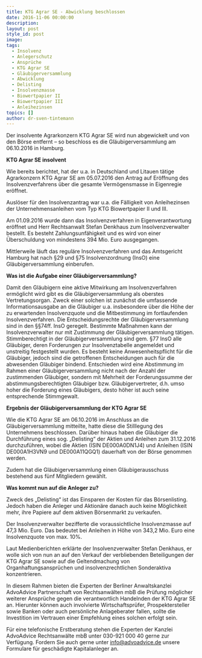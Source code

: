 ```yaml
---
title: KTG Agrar SE - Abwicklung beschlossen
date: 2016-11-06 00:00:00
description:
layout: post
style_id: post
image:
tags:
  - Insolvenz
  - Anlegerschutz
  - Ansprüche
  - KTG Agrar SE
  - Gläubigerversammlung
  - Abwicklung
  - Delisting
  - Insolvenzmasse
  - Biowertpapier II
  - Biowertpapier III
  - Anleihezinsen
topics: []
author: dr-sven-tintemann
---
```



Der insolvente Agrarkonzern KTG Agrar SE wird nun abgewickelt und von den Börse entfernt – so beschloss es die Gläubigerversammlung am 06.10.2016 in Hamburg.

**KTG Agrar SE insolvent**

Wie bereits berichtet, hat der u.a. in Deutschland und Litauen tätige Agrarkonzern KTG Agrar SE am 05.07.2016 den Antrag auf Eröffnung des Insolvenzverfahrens über die gesamte Vermögensmasse in Eigenregie eröffnet.

Auslöser für den Insolvenzantrag war u.a. die Fälligkeit von Anleihezinsen der Unternehmensanleihen vom Typ KTG Biowertpapier II und III.

Am 01.09.2016 wurde dann das Insolvenzverfahren in Eigenverantwortung eröffnet und Herr Rechtsanwalt Stefan Denkhaus zum Insolvenzverwalter bestellt. Es besteht Zahlungsunfähigkeit und es wird von einer Überschuldung von mindestens 394 Mio. Euro ausgegangen.

Mittlerweile läuft das reguläre Insolvenzverfahren und das Amtsgericht Hamburg hat nach §29 und §75 Insolvenzordnung (InsO) eine Gläubigerversammlung einberufen.

**Was ist die Aufgabe einer Gläubigerversammlung?**

Damit den Gläubigern eine aktive Mitwirkung am Insolvenzverfahren ermöglicht wird gibt es die Gläubigerversammlung als oberstes Vertretungsorgan. Zweck einer solchen ist zunächst die umfassende Informationsausgabe an die Gläubiger u.a. insbesondere über die Höhe der zu erwartenden Insolvenzquote und die Mitbestimmung im fortlaufenden Insolvenzverfahren. Die Entscheidungsrechte der Gläubigerversammlung sind in den §§74ff. InsO geregelt. Bestimmte Maßnahmen kann der Insolvenzverwalter nur mit Zustimmung der Gläubigerversammlung tätigen. Stimmberechtigt in der Gläubigerversammlung sind gem. §77 InsO alle Gläubiger, deren Forderungen zur Insolvenztabelle angemeldet und unstreitig festgestellt wurden. Es besteht keine Anwesenheitspflicht für die Gläubiger, jedoch sind die getroffenen Entscheidungen auch für die abwesenden Gläubiger bindend. Entschieden wird eine Abstimmung im Rahmen einer Gläubigerversammlung nicht nach der Anzahl der zustimmenden Gläubiger, sondern mit Mehrheit der Forderungssumme der abstimmungsberechtigten Gläubiger bzw. Gläubigervertreter, d.h. umso hoher die Forderung eines Gläubigers, desto höher ist auch seine entsprechende Stimmgewalt.

**Ergebnis der Gläubigerversammlung der KTG Agrar SE**

Wie die KTG Agrar SE am 06.10.2016 im Anschluss an die Gläubigerversammlung mitteilte, hatte diese die Stilllegung des Unternehmens beschlossen. Darüber hinaus haben die Gläubiger die Durchführung eines sog. „Delisting“ der Aktien und Anleihen zum 31.12.2016 durchzuführen, wobei die Aktien (ISIN DE000A0DN1J4) und Anleihen (ISIN DE000A1H3VN9 und DE000A11QGQ1) dauerhaft von der Börse genommen werden.

Zudem hat die Gläubigerversammlung einen Gläubigerausschuss bestehend aus fünf Mitgliedern gewählt.

**Was kommt nun auf die Anleger zu?**

Zweck des „Delisting“ ist das Einsparen der Kosten für das Börsenlisting. Jedoch haben die Anleger und Aktionäre danach auch keine Möglichkeit mehr, ihre Papiere auf dem aktiven Börsenmarkt zu verkaufen.

Der Insolvenzverwalter bezifferte die voraussichtliche Insolvenzmasse auf 47,3 Mio. Euro. Das bedeutet bei Anleihen in Höhe von 343,2 Mio. Euro eine Insolvenzquote von max. 10%.

Laut Medienberichten erklärte der Insolvenzverwalter Stefan Denkhaus, er wolle sich von nun an auf den Verkauf der verbliebenden Beteiligungen der KTG Agrar SE sowie auf die Geltendmachung von Organhaftungsansprüchen und insolvenzrechtlichen Sonderaktiva konzentrieren.

In diesem Rahmen bieten die Experten der Berliner Anwaltskanzlei AdvoAdvice Partnerschaft von Rechtsanwälten mbB die Prüfung möglicher weiterer Ansprüche gegen die verantwortlich Handelnden der KTG Agrar SE an. Hierunter können auch involvierte Wirtschaftsprüfer, Prospektersteller sowie Banken oder auch persönliche Anlageberater fallen, sollte die Investition im Vertrauen einer Empfehlung eines solchen erfolgt sein.

Für eine telefonische Erstberatung stehen die Experten der Kanzlei AdvoAdvice Rechtsanwälte mbB unter 030-921 000 40 gerne zur Verfügung. Fordern Sie auch gerne unter info@advoadvice.de unsere Formulare für geschädigte Kapitalanleger an.